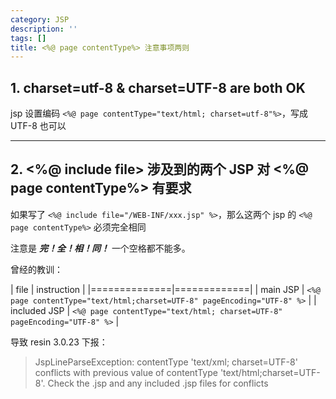 ```yaml
---
category: JSP
description: ''
tags: []
title: <%@ page contentType%> 注意事项两则
---
```


## 1. charset=utf-8 & charset=UTF-8 are both OK

jsp 设置编码 `<%@ page contentType="text/html; charset=utf-8"%>`，写成 UTF-8 也可以

-----
 
## 2. <%@ include file> 涉及到的两个 JSP 对 <%@ page contentType%> 有要求

如果写了 `<%@ include file="/WEB-INF/xxx.jsp" %>`，那么这两个 jsp 的 `<%@ page contentType%>` 必须完全相同  

注意是 _**完！全！相！同！**_ 一个空格都不能多。  

曾经的教训：

| file         | instruction |
|==============|=============|
| main JSP     | `<%@ page contentType="text/html;charset=UTF-8" pageEncoding="UTF-8" %>` |
| included JSP | `<%@ page contentType="text/html; charset=UTF-8" pageEncoding="UTF-8" %>` |

导致 resin 3.0.23 下报：

> JspLineParseException: contentType 'text/xml; charset=UTF-8' conflicts with previous value of contentType 'text/html;charset=UTF-8'. Check the .jsp and any included .jsp files for conflicts